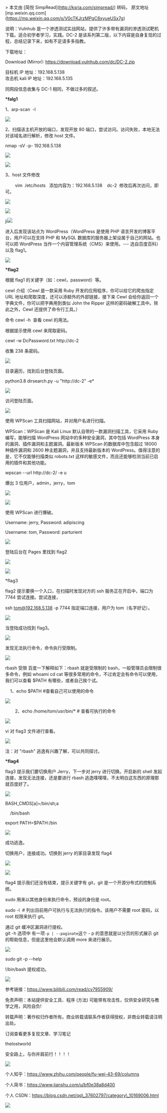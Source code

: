 \> 本文由 \[简悦 SimpRead\](http://ksria.com/simpread/) 转码， 原文地址 \[mp.weixin.qq.com\](https://mp.weixin.qq.com/s/V0cTKJrzMPgC6xyueUSx7g)

说明：Vulnhub 是一个渗透测试实战网站，提供了许多带有漏洞的渗透测试靶机下载。适合初学者学习，实践。DC-2 是该系列第二版，以下内容是自身复现的过程，总结记录下来，如有不足请多多指教。

下载地址：

Download (Mirror): https://download.vulnhub.com/dc/DC-2.zip

目标机 IP 地址：192.168.5.138  
攻击机 kali IP 地址：192.168.5.135

同网段信息收集与 DC-1 相同，不做过多的叙述。

**\*falg1**  

1、arp-scan  -l

![](https://mmbiz.qpic.cn/sz_mmbiz_png/zg4ibGYrEa24BvNcvIBhyg95tlHLwW4G9tWyXxBVnBlKJj7lwObVRDOoY3QhzCPcFMCP9zTciaHJhibW6iax4vJ5Bw/640?wx_fmt=png)

2、扫描该主机开放的端口，发现开放 80 端口，尝试访问。访问失败，本地无法对该域名进行解析，修改 host 文件。

nmap -sV -p- 192.168.5.138

![](https://mmbiz.qpic.cn/sz_mmbiz_png/zg4ibGYrEa24BvNcvIBhyg95tlHLwW4G9njH0KwB1uTwic9gq0l9GXarpAt2wqFMkJicVpQquibQfEnu2a2So2QR9Q/640?wx_fmt=png)

![](https://mmbiz.qpic.cn/sz_mmbiz_png/zg4ibGYrEa24BvNcvIBhyg95tlHLwW4G9EJs8jMyv0V1sVjHS57U75oCPtmPctiaHAn53IibUsqzAqp6YbqyQu5Ww/640?wx_fmt=png)

3、host 文件修改

        vim  /etc/hosts   添加内容为：192.168.5.138    dc-2  修改后再次访问，即可。

![](https://mmbiz.qpic.cn/sz_mmbiz_png/zg4ibGYrEa24BvNcvIBhyg95tlHLwW4G9P9JFB1NNsmhdPfRNyo8S88ZvmhKgL1a11ZdD5SCVZHqAN7Uz1XrPug/640?wx_fmt=png)

![](https://mmbiz.qpic.cn/sz_mmbiz_png/zg4ibGYrEa24BvNcvIBhyg95tlHLwW4G9slBQSicOwG4YaGwJrIHMofeBPM9sY0vWgUamHDc7ibSZMkcQicRicNodibg/640?wx_fmt=png)

ji![](https://mmbiz.qpic.cn/sz_mmbiz_png/zg4ibGYrEa24BvNcvIBhyg95tlHLwW4G9MEOYYqdspvBr1w2k26zIz81QzyqGyZ1RnIYkPTdurworYOK8rAjgMA/640?wx_fmt=png)

进入后发现该站点为 WordPress（WordPress 是使用 PHP 语言开发的博客平台，用户可以在支持 PHP 和 MySQL 数据库的服务器上架设属于自己的网站。也可以把 WordPress 当作一个内容管理系统（CMS）来使用。--- 选自百度百科）以及 flag1。

![](https://mmbiz.qpic.cn/sz_mmbiz_png/zg4ibGYrEa24BvNcvIBhyg95tlHLwW4G9icEdHrCkdBeZJUex82Tibucc7guDACgCEZNjLLdlc58iaTHiax4oVZ5iawQ/640?wx_fmt=png)

**\*flag2**  

根据 flag1 的关键字（如：cewl，password）等。

cewl 介绍（Cewl 是一款采用 Ruby 开发的应用程序，你可以给它的爬虫指定 URL 地址和爬取深度，还可以添额外的外部链接，接下来 Cewl 会给你返回一个字典文件，你可以把字典用到类似 John the Ripper 这样的密码破解工具中。除此之外，Cewl 还提供了命令行工具。）

命令 cewl -h  查看 cewl 的用法。

根据提示使用 cewl 来爬取密码。

cewl -w DcPassword.txt http://dc-2  

收集 238 条密码。  

![](https://mmbiz.qpic.cn/sz_mmbiz_png/zg4ibGYrEa24BvNcvIBhyg95tlHLwW4G9qgqT38DmYdt5EMdnUNSG1JMuJKE8jxhMvVgf1H2pknRc2ibdcM8tmpQ/640?wx_fmt=png)

目录遍历，找到后台登陆页面。  

python3.8 dirsearch.py -u "http://dc-2" -e\*

![](https://mmbiz.qpic.cn/sz_mmbiz_png/zg4ibGYrEa24BvNcvIBhyg95tlHLwW4G9moBt7icYjPSPIeRUUQnpj8ib4PlNPClqtgAzsjZQneCIksnVCLeibG2ibQ/640?wx_fmt=png)

访问登陆页面。

![](https://mmbiz.qpic.cn/sz_mmbiz_png/zg4ibGYrEa24BvNcvIBhyg95tlHLwW4G9DTVBCEPYVKjzrUFaYHdGlKObn78Qy35CVrtQEJLicvKUKtlamibohZwQ/640?wx_fmt=png)

使用 WPScan 工具扫描网站，并对用户名进行扫描。

WPScan：WPScan 是 Kali Linux 默认自带的一款漏洞扫描工具，它采用 Ruby 编写，能够扫描 WordPress 网站中的多种安全漏洞，其中包括 WordPress 本身的漏洞、插件漏洞和主题漏洞。最新版本 WPScan 的数据库中包含超过 18000 种插件漏洞和 2600 种主题漏洞，并且支持最新版本的 WordPress。值得注意的是，它不仅能够扫描类似 robots.txt 这样的敏感文件，而且还能够检测当前已启用的插件和其他功能。

wpscan --url http://dc-2/ -e u 

爆出 3 位用户，admin，jerry，tom  

![](https://mmbiz.qpic.cn/sz_mmbiz_png/zg4ibGYrEa24BvNcvIBhyg95tlHLwW4G9wSeCv9FgEIm2XBLqYolyACgkOdCIpyGI6ZtTgmThasmKcs0xWQCYXw/640?wx_fmt=png)

![](https://mmbiz.qpic.cn/sz_mmbiz_png/zg4ibGYrEa24BvNcvIBhyg95tlHLwW4G9VTkB4MiabezbRqUT8MAKleSGMk0fIJy6VJMZslYGclzaxwFrM3DrdSQ/640?wx_fmt=png)

使用 WPScan 进行爆破。

Username: jerry, Password: adipiscing

Username: tom, Password: parturient

![](https://mmbiz.qpic.cn/sz_mmbiz_png/zg4ibGYrEa24BvNcvIBhyg95tlHLwW4G9F6Qk5eiawjuO12GFzFzkQtkYKAVc3VQdTvJDwy7G5q3RoextgfRuqKw/640?wx_fmt=png)

登陆后台在 Pages 里找到 flag2

![](https://mmbiz.qpic.cn/sz_mmbiz_png/zg4ibGYrEa24BvNcvIBhyg95tlHLwW4G9jv6QR0JPcTxUDa9uJpZ4dYDia3Xia7ibqMicSqlkHOAibDrMZVKuEqadIog/640?wx_fmt=png)

![](https://mmbiz.qpic.cn/sz_mmbiz_png/zg4ibGYrEa24BvNcvIBhyg95tlHLwW4G9Dibk1gkHM4LRQuRUDjBgCJM2SWtXia4kTpnZ0iaLWS9xqVs17Wnplc53g/640?wx_fmt=png)

\*flag3  

flag2 提示要换一个入口，在扫描时发现对方的 ssh 服务正在开启中，端口为 7744 尝试连接。尝试连接，

ssh tom@192.168.5.138 -p 7744 指定端口连接，用户为 tom（名字好记）。

![](https://mmbiz.qpic.cn/sz_mmbiz_png/zg4ibGYrEa24BvNcvIBhyg95tlHLwW4G9BFOfgmLoRRuepF4ytjxyGtT3D5GeaHOte4LsoeKJdsoOsGHeFvGzibQ/640?wx_fmt=png)

当登陆成功找到 flag3。  

![](https://mmbiz.qpic.cn/sz_mmbiz_png/zg4ibGYrEa24BvNcvIBhyg95tlHLwW4G9clDqqNZnVqpG0dXicVzMYDd03bdibooayZzAzXUuK1ibkWwAx8OqssLog/640?wx_fmt=png)

发现无法执行命令，命令执行受限制。  

![](https://mmbiz.qpic.cn/sz_mmbiz_png/zg4ibGYrEa24BvNcvIBhyg95tlHLwW4G9qUg0DxoMsPg7m9L7Mibet3mia3o0y4DZiaIOfZfQXXzXZSyD661qz17qg/640?wx_fmt=png)

rbash 受限 百度一下解释如下：rbash 就是受限制的 bash，一般管理员会限制很多命令，例如 whoami cd cat 等很多常用的命令，不过肯定会有命令可以使用，我们可以查看 $PATH 有哪些，或者自己挨个试。

    1、echo $PATH #查看自己可以使用的命令

![](https://mmbiz.qpic.cn/sz_mmbiz_png/zg4ibGYrEa24BvNcvIBhyg95tlHLwW4G9DSJmM7iaOb3JovmopUrcLxD7rHPx7ofial9zza3ibp1zwib3GqkKDvyI5A/640?wx_fmt=png)

        2、echo /home/tom/usr/bin/\* # 查看可执行的命令

![](https://mmbiz.qpic.cn/sz_mmbiz_png/zg4ibGYrEa24BvNcvIBhyg95tlHLwW4G9miao6RicVUfo4DqWhZarQ2QggwD58aEtQ8f4qaBFSt1mJWJJGEpobESg/640?wx_fmt=png)

vi 对 flag3 文件进行查看。

![](https://mmbiz.qpic.cn/sz_mmbiz_png/zg4ibGYrEa24BvNcvIBhyg95tlHLwW4G9wgox8a4zq0xERkFgj6rzucuLEWRRVc8ibvtqH0y6PDGV2xjOZQsP8ibg/640?wx_fmt=png)

注：对 "rbash" 逃逸有兴趣了解，可以共同探讨。

**\*flag4**

flag3 提示我们要切换用户 Jerry，下一步对 jerry 进行切换。开启新的 shell 发起连接，发现无法连接，还是要进行 rbash 逃逸噗噗噗，不太明白这东西的原理那就百度好了。

![](https://mmbiz.qpic.cn/sz_mmbiz_png/zg4ibGYrEa24BvNcvIBhyg95tlHLwW4G9TFiaRKKiaLuD5icE692AgIxibWCxqFMIqc7asMxWfiaeHicFGSJBFfq1icCmg/640?wx_fmt=png)

BASH\_CMDS\[a\]=/bin/sh;a  

    /bin/bash

export PATH=$PATH:/bin

![](https://mmbiz.qpic.cn/sz_mmbiz_png/zg4ibGYrEa24BvNcvIBhyg95tlHLwW4G9fQBsEsjTINyl4vItpDgq5dKOe7uaCTh1jslFTpDt3XvJ2GVO25wR1g/640?wx_fmt=png)

成功逃逸。

切换用户，连接成功。切换到 jerry 的家目录发现 flag4

![](https://mmbiz.qpic.cn/sz_mmbiz_png/zg4ibGYrEa24BvNcvIBhyg95tlHLwW4G9t933icibWNGlpAJukDSMCfyNGSMTCrZiaClcnHF6gQW6LyCsdS4oKRFUg/640?wx_fmt=png)

![](https://mmbiz.qpic.cn/sz_mmbiz_png/zg4ibGYrEa24BvNcvIBhyg95tlHLwW4G9OT4ibwE0XXsl4mNSnOEujjSVHxYxTKaibYoYd7tbEzO3NweI7F8U4Vdg/640?wx_fmt=png)

flag4 提示我们还没有结束，提示关键字有 git，git 是一个开源分布式的控制系统。  

sudo 用来以其他身份来执行命令，预设的身份是 root。

sudo -l  # 列出目前用户可执行与无法执行的指令。该用户不需要 root 密码，以 root 权限来执行 git。

通过 git 缓冲区漏洞进行提权。  
git -h 选项中 有一项`-p | --paginate`这个 - p 的意思就是以分页的形式展示 git 的帮助信息，但是这里他会默认调用 more 来进行展示。

![](https://mmbiz.qpic.cn/sz_mmbiz_png/zg4ibGYrEa24BvNcvIBhyg95tlHLwW4G9ggtGwP2cGaIgsBtfWAMcficaQK00ViaibPibwcUrBiaNeE1RrUlibErUMhVw/640?wx_fmt=png)

sudo git -p --help

!/bin/bash 提权成功。

![](https://mmbiz.qpic.cn/sz_mmbiz_png/zg4ibGYrEa24BvNcvIBhyg95tlHLwW4G9ZM6nVoMag6lZTeJlCXvphicCGtQeLjMLJP6Wan5HkYyOicXZrPqoxUVA/640?wx_fmt=png)  

参考链接：https://www.bilibili.com/read/cv7955909/

免责声明：本站提供安全工具、程序 (方法) 可能带有攻击性，仅供安全研究与教学之用，风险自负!

转载声明：著作权归作者所有。商业转载请联系作者获得授权，非商业转载请注明出处。

订阅查看更多复现文章、学习笔记

thelostworld

安全路上，与你并肩前行！！！！

![](https://mmbiz.qpic.cn/mmbiz_jpg/uljkOgZGRjeUdNIfB9qQKpwD7fiaNJ6JdXjenGicKJg8tqrSjxK5iaFtCVM8TKIUtr7BoePtkHDicUSsYzuicZHt9icw/640?wx_fmt=jpeg)

个人知乎：https://www.zhihu.com/people/fu-wei-43-69/columns

个人简书：https://www.jianshu.com/u/bf0e38a8d400

个人 CSDN：https://blog.csdn.net/qq\_37602797/category\_10169006.html

![](https://mmbiz.qpic.cn/mmbiz_png/uljkOgZGRjcW6VR2xoE3js2J4uFMbFUKgglmlkCgua98XibptoPLesmlclJyJYpwmWIDIViaJWux8zOPFn01sONw/640?wx_fmt=png)